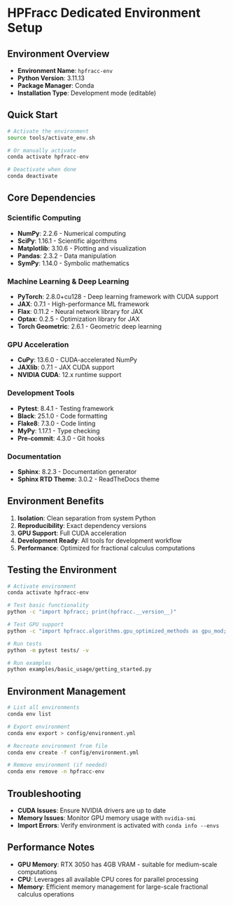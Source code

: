 # HPFracc Dedicated Environment Setup

## Environment Overview
- **Environment Name**: `hpfracc-env`
- **Python Version**: 3.11.13
- **Package Manager**: Conda
- **Installation Type**: Development mode (editable)

## Quick Start
```bash
# Activate the environment
source tools/activate_env.sh

# Or manually activate
conda activate hpfracc-env

# Deactivate when done
conda deactivate
```

## Core Dependencies
### Scientific Computing
- **NumPy**: 2.2.6 - Numerical computing
- **SciPy**: 1.16.1 - Scientific algorithms
- **Matplotlib**: 3.10.6 - Plotting and visualization
- **Pandas**: 2.3.2 - Data manipulation
- **SymPy**: 1.14.0 - Symbolic mathematics

### Machine Learning & Deep Learning
- **PyTorch**: 2.8.0+cu128 - Deep learning framework with CUDA support
- **JAX**: 0.7.1 - High-performance ML framework
- **Flax**: 0.11.2 - Neural network library for JAX
- **Optax**: 0.2.5 - Optimization library for JAX
- **Torch Geometric**: 2.6.1 - Geometric deep learning

### GPU Acceleration
- **CuPy**: 13.6.0 - CUDA-accelerated NumPy
- **JAXlib**: 0.7.1 - JAX CUDA support
- **NVIDIA CUDA**: 12.x runtime support

### Development Tools
- **Pytest**: 8.4.1 - Testing framework
- **Black**: 25.1.0 - Code formatting
- **Flake8**: 7.3.0 - Code linting
- **MyPy**: 1.17.1 - Type checking
- **Pre-commit**: 4.3.0 - Git hooks

### Documentation
- **Sphinx**: 8.2.3 - Documentation generator
- **Sphinx RTD Theme**: 3.0.2 - ReadTheDocs theme

## Environment Benefits
1. **Isolation**: Clean separation from system Python
2. **Reproducibility**: Exact dependency versions
3. **GPU Support**: Full CUDA acceleration
4. **Development Ready**: All tools for development workflow
5. **Performance**: Optimized for fractional calculus computations

## Testing the Environment
```bash
# Activate environment
conda activate hpfracc-env

# Test basic functionality
python -c "import hpfracc; print(hpfracc.__version__)"

# Test GPU support
python -c "import hpfracc.algorithms.gpu_optimized_methods as gpu_mod; print(f'CuPy: {gpu_mod.CUPY_AVAILABLE}, JAX: {gpu_mod.JAX_AVAILABLE}')"

# Run tests
python -m pytest tests/ -v

# Run examples
python examples/basic_usage/getting_started.py
```

## Environment Management
```bash
# List all environments
conda env list

# Export environment
conda env export > config/environment.yml

# Recreate environment from file
conda env create -f config/environment.yml

# Remove environment (if needed)
conda env remove -n hpfracc-env
```

## Troubleshooting
- **CUDA Issues**: Ensure NVIDIA drivers are up to date
- **Memory Issues**: Monitor GPU memory usage with `nvidia-smi`
- **Import Errors**: Verify environment is activated with `conda info --envs`

## Performance Notes
- **GPU Memory**: RTX 3050 has 4GB VRAM - suitable for medium-scale computations
- **CPU**: Leverages all available CPU cores for parallel processing
- **Memory**: Efficient memory management for large-scale fractional calculus operations
